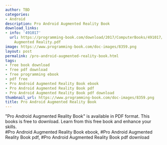 ```yaml
---
author: TBD
categories:
- Android
description: Pro Android Augmented Reality Book
download_links:
- info: '491017'
  url: https://programming-book.com/download/2017/ComputerBooks/491017/Pro Android
    Augmented Reality.pdf
image: https://www.programming-book.com/doc-images/8359.png
layout: post
permalink: /pro-android-augmented-reality-book.html
tags:
- free book download
- free pdf download
- free programming ebook
- pdf free
- Pro Android Augmented Reality Book ebook
- Pro Android Augmented Reality Book pdf
- Pro Android Augmented Reality Book pdf download
thumbnail_url: https://www.programming-book.com/doc-images/8359.png
title: Pro Android Augmented Reality Book
---
```


 
<div class="item-desc text-justify">
  "Pro Android Augmented Reality Book" is available in PDF format. This books is free to download. Learn from this free book and enhance your skills.
  <br>
  #Pro Android Augmented Reality Book ebook, #Pro Android Augmented Reality Book pdf, #Pro Android Augmented Reality Book pdf download
</div>